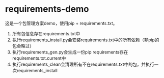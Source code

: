 # requirements-demo
这是一个包管理方案demo，使用pip + requirements.txt。
1. 所有包信息存在requirements.txt中
2. 执行requirements_install.py会安装requirements.txt中的所有依赖（非pip的包会略过）
3. 执行requirements_gen.py会生成一份pip requirements存在requirements.txt.current中
4. 执行requirements_clean会清理所有不在requirements.txt中的包，并执行一次requirements_install
